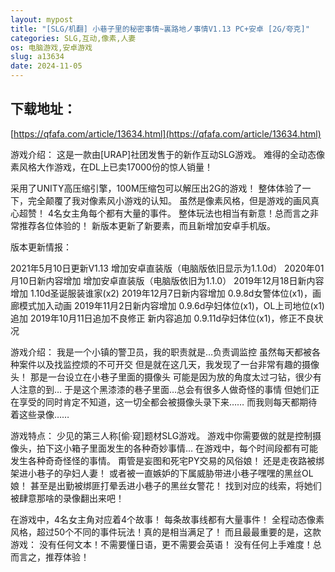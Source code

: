 ```yaml
---
layout: mypost
title: "[SLG/机翻] 小巷子里的秘密事情~裏路地ノ事情V1.13 PC+安卓 [2G/夸克]"
categories: SLG,互动,像素,人妻
os: 电脑游戏,安卓游戏
slug: a13634
date: 2024-11-05
---
```


## 下载地址：

[https://qfafa.com/article/13634.html](https://qfafa.com/article/13634.html)

游戏介绍：
这是一款由\[URAP\]社团发售于的新作互动SLG游戏。
难得的全动态像素风格大作游戏，在DL上已卖17000份的惊人销量！

采用了UNITY高压缩引擎，100M压缩包可以解压出2G的游戏！
整体体验了一下，完全颠覆了我对像素风小游戏的认知。
虽然是像素风格，但是游戏的画风真心超赞！
4名女主角每个都有大量的事件。
整体玩法也相当有新意！总而言之非常推荐各位体验的！
新版本更新了新要素，而且新增加安卓手机版。

版本更新情报：

2021年5月10日更新V1.13
增加安卓直装版（电脑版依旧显示为1.1.0d）
2020年01月10日新内容增加
增加安卓直装版（电脑版依旧为1.1.0）
2019年12月18日新内容增加
1.10d圣诞服装谁家(x2)
2019年12月7日新内容增加
0.9.8d女警体位(x1)，画廊模式加入动画
2019年11月2日新内容增加
0.9.6d孕妇体位(x1)，OL上司地位(x1)追加
2019年10月11日追加不良修正 新内容追加
0.9.11d孕妇体位(x1)，修正不良状况

游戏介绍：
我是一个小镇的警卫员，我的职责就是…负责调监控
虽然每天都被各种案件以及找监控烦的不可开交
但是就在这几天，我发现了一台非常有趣的摄像头！
那是一台设立在小巷子里面的摄像头
可能是因为放的角度太过刁钻，很少有人注意的到…
于是这个黑漆漆的巷子里面…总会有很多人做奇怪的事情
但她们正在享受的同时肯定不知道，这一切全都会被摄像头录下来……
而我则每天都期待着这些录像……

游戏特点：
少见的第三人称\[偷·窥\]题材SLG游戏。
游戏中你需要做的就是控制摄像头，拍下这小箱子里面发生的各种奇妙事情…
在游戏中，每个时间段都有可能发生各种奇奇怪怪的事情。
甭管是妄图和死宅PY交易的风俗娘！
还是走夜路被绑架进小巷子的孕妇人妻！
或者被一直嫉妒的下属威胁带进小巷子嘿嘿的黑丝OL娘！
甚至是出勤被绑匪打晕丢进小巷子的黑丝女警花！
找到对应的线索，将她们被肆意那啥的录像翻出来吧！

在游戏中，4名女主角对应着4个故事！
每条故事线都有大量事件！
全程动态像素风格，超过50个不同的事件玩法！真的是相当满足了！
而且最最重要的是，这款游戏：
没有任何文本！不需要懂日语，更不需要会英语！
没有任何上手难度！总而言之，推荐体验！